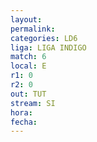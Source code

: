```yaml
---
layout: 
permalink: 
categories: LD6
liga: LIGA INDIGO
match: 6
local: E
r1: 0
r2: 0
out: TUT
stream: SI
hora: 
fecha:
---
```


